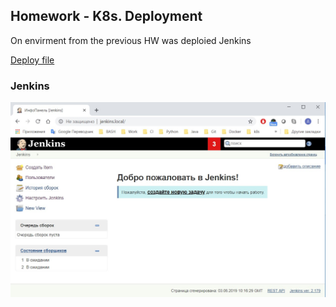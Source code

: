 ## Homework - K8s. Deployment

On envirment from the previous HW was deploied Jenkins

[Deploy file](./jenkins_deploy.yml)

### Jenkins

![](./images/jenkins_k8s.jpg)